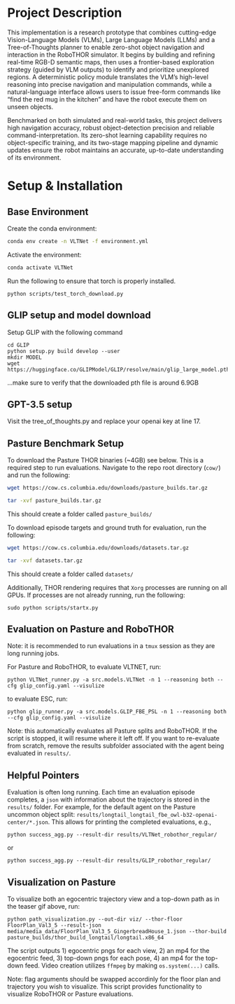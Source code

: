 # Project Description

This implementation is a research prototype that combines cutting-edge Vision-Language Models (VLMs), Large Language Models (LLMs) and a Tree-of-Thoughts planner to enable zero-shot object navigation and interaction in the RoboTHOR simulator. It begins by building and refining real-time RGB-D semantic maps, then uses a frontier-based exploration strategy (guided by VLM outputs) to identify and prioritize unexplored regions. A deterministic policy module translates the VLM’s high-level reasoning into precise navigation and manipulation commands, while a natural-language interface allows users to issue free-form commands like “find the red mug in the kitchen” and have the robot execute them on unseen objects.

Benchmarked on both simulated and real-world tasks, this project delivers high navigation accuracy, robust object-detection precision and reliable command-interpretation. Its zero-shot learning capability requires no object-specific training, and its two-stage mapping pipeline and dynamic updates ensure the robot maintains an accurate, up-to-date understanding of its environment.

# Setup & Installation

## Base Environment

Create the conda environment:
```sh
conda env create -n VLTNet -f environment.yml
```
Activate the environment:
```sh
conda activate VLTNet
```

Run the following to ensure that torch is properly installed.
```
python scripts/test_torch_download.py
```


## GLIP setup and model download
Setup GLIP with the following command
```
cd GLIP
python setup.py build develop --user
mkdir MODEL
wget https://huggingface.co/GLIPModel/GLIP/resolve/main/glip_large_model.pth
```
...make sure to verify that the downloaded pth file is around 6.9GB

## GPT-3.5 setup
Visit the tree_of_thoughts.py and replace your openai key at line 17.

## Pasture Benchmark Setup

To download the Pasture THOR binaries (~4GB) see below. This is a required step to run evaluations. Navigate to the repo root directory (`cow/`) and run the following:
```sh
wget https://cow.cs.columbia.edu/downloads/pasture_builds.tar.gz
```
```sh
tar -xvf pasture_builds.tar.gz
```
This should create a folder called `pasture_builds/`

To download episode targets and ground truth for evaluation, run the following:
```sh
wget https://cow.cs.columbia.edu/downloads/datasets.tar.gz
```
```sh
tar -xvf datasets.tar.gz
```
This should create a folder called `datasets/`

Additionally, THOR rendering requires that `Xorg` processes are running on all GPUs. If processes are not already running, run the following:
```
sudo python scripts/startx.py
```

## Evaluation on Pasture and RoboTHOR

Note: it is recommended to run evaluations in a `tmux` session as they are long running jobs.

For Pasture and RoboTHOR, to evaluate VLTNET, run:

```
python VLTNet_runner.py -a src.models.VLTNet -n 1 --reasoning both --cfg glip_config.yaml --visulize
```

to evaluate ESC, run:
```
python glip_runner.py -a src.models.GLIP_FBE_PSL -n 1 --reasoning both --cfg glip_config.yaml --visulize
```
Note: this automatically evaluates all Pasture splits and RoboTHOR. If the script is stopped, it will resume where it left off. If you want to re-evaluate from scratch, remove the results subfolder associated with the agent being evaluated in `results/`.

## Helpful Pointers

Evaluation is often long running. Each time an evaluation episode completes, a `json` with information about the trajectory is stored in the `results/` folder. For example, for the default agent on the Pasture uncommon object split: `results/longtail_longtail_fbe_owl-b32-openai-center/*.json`. This allows for printing the completed evaluations, e.g.,

```
python success_agg.py --result-dir results/VLTNet_robothor_regular/
```
or

```
python success_agg.py --result-dir results/GLIP_robothor_regular/
```

## Visualization on Pasture
To visualize both an egocentric trajectory view and a top-down path as in the teaser gif above, run:

```
python path_visualization.py --out-dir viz/ --thor-floor FloorPlan_Val3_5 --result-json media/media_data/FloorPlan_Val3_5_GingerbreadHouse_1.json --thor-build pasture_builds/thor_build_longtail/longtail.x86_64
```

The script outputs 1) egocentric pngs for each view, 2) an mp4 for the egocentric feed, 3) top-down pngs for each pose, 4) an mp4 for the top-down feed. Video creation utilizes `ffmpeg` by making `os.system(...)` calls.

Note: flag arguments should be swapped accordinly for the floor plan and trajectory you wish to visualize. This script provides functionality to visualize RoboTHOR or Pasture evaluations.


